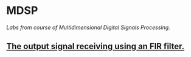 # MDSP
*Labs from course of  Multidimensional Digital Signals Processing.*

## [The output signal receiving using an FIR filter.](out-signal-receive/README.md)
